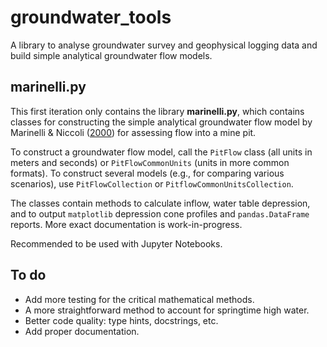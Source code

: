 # groundwater_tools

A library to analyse groundwater survey and geophysical logging data and build simple analytical groundwater flow models.

## marinelli.py

This first iteration only contains the library **marinelli.py**, which contains classes
for constructing the simple analytical groundwater flow model by Marinelli & Niccoli
([2000](https://doi.org/10.1111/j.1745-6584.2000.tb00342.x)) for assessing flow into a
mine pit.

To construct a groundwater flow model, call the `PitFlow` class (all units in meters and
seconds) or `PitFlowCommonUnits` (units in more common formats).
To construct several models (e.g., for comparing various scenarios), use
`PitFlowCollection` or `PitflowCommonUnitsCollection`.

The classes contain methods to calculate inflow, water table depression, and to output
`matplotlib` depression cone profiles and `pandas.DataFrame` reports.
More exact documentation is work-in-progress.

Recommended to be used with Jupyter Notebooks.

## To do

* Add more testing for the critical mathematical methods.
* A more straightforward method to account for springtime high water. 
* Better code quality: type hints, docstrings, etc.
* Add proper documentation.